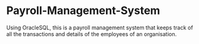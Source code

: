 # Payroll-Management-System
Using OracleSQL, this is a payroll management system that keeps track of all the transactions and details of the employees of an organisation.
